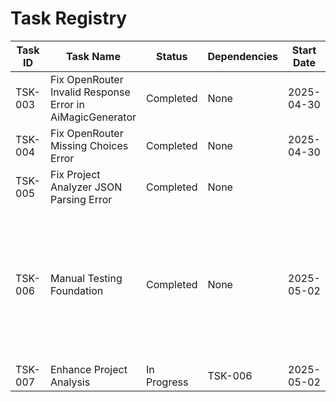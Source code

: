 # Task Registry

| Task ID | Task Name                                                 | Status      | Dependencies | Start Date | Completion Date | Notes/Follow-up                                                                                                                              |
| ------- | --------------------------------------------------------- | ----------- | ------------ | ---------- | --------------- | -------------------------------------------------------------------------------------------------------------------------------------------- |
| TSK-003 | Fix OpenRouter Invalid Response Error in AiMagicGenerator | Completed   | None         | 2025-04-30 | 2025-04-30      |                                                                                                                                              |
| TSK-004 | Fix OpenRouter Missing Choices Error                      | Completed   | None         | 2025-04-30 | 2025-04-30      |                                                                                                                                              |
| TSK-005 | Fix Project Analyzer JSON Parsing Error                   | Completed   | None         |            |                 |                                                                                                                                              |
| TSK-006 | Manual Testing Foundation                                 | Completed   | None         | 2025-05-02 | 2025-05-02      | Findings: ProjectContext lacks detailed internal structure. Follow-up: Enhance Project Analysis for more granular ProjectContext (New Task). |
| TSK-007 | Enhance Project Analysis                                  | In Progress | TSK-006      | 2025-05-02 |                 |                                                                                                                                              |

